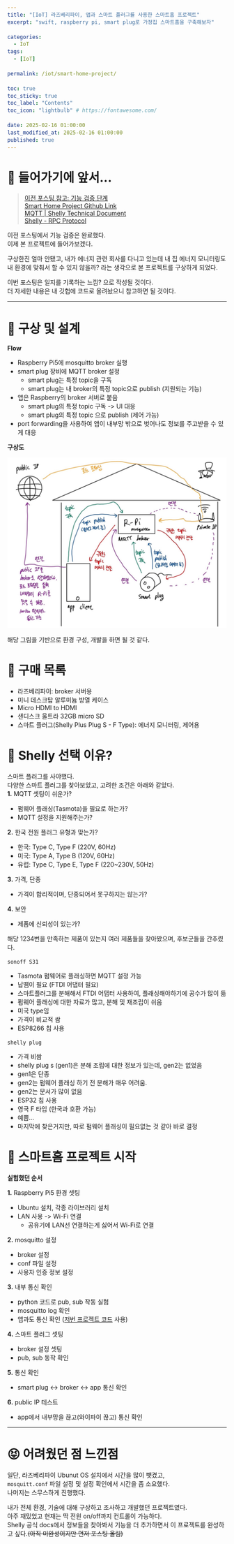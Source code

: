 ```yaml
---
title: "[IoT] 라즈베리파이, 앱과 스마트 플러그를 사용한 스마트홈 프로젝트"  
excerpt: "swift, raspberry pi, smart plug로 가정집 스마트홈을 구축해보자"

categories:
  - IoT
tags:
  - [IoT]

permalink: /iot/smart-home-project/

toc: true
toc_sticky: true
toc_label: "Contents"
toc_icon: "lightbulb" # https://fontawesome.com/
 
date: 2025-02-16 01:00:00
last_modified_at: 2025-02-16 01:00:00
published: true
---  
```


# 🤩 들어가기에 앞서...

> [이전 포스팅 참고: 기능 검증 단계](https://kdjun97.github.io/iot/swift-mqtt-test/)  
> [Smart Home Project Github Link](https://github.com/kdjun97/smart-home)  
> [MQTT | Shelly Technical Document](https://shelly-api-docs.shelly.cloud/gen2/ComponentsAndServices/Mqtt/)  
> [Shelly - RPC Protocol](https://shelly-api-docs.shelly.cloud/gen2/General/RPCProtocol)  

이전 포스팅에서 기능 검증은 완료했다.  
이제 본 프로젝트에 들어가보겠다.  

구상한진 얼마 안됐고, 내가 에너지 관련 회사를 다니고 있는데 내 집 에너지 모니터링도 내 환경에 맞춰서 할 수 있지 않을까? 라는 생각으로 본 프로젝트를 구상하게 되었다.  

이번 포스팅은 일지를 기록하는 느낌? 으로 작성될 것이다.  
더 자세한 내용은 내 깃헙에 코드로 올려놨으니 참고하면 될 것이다.  

---  

# 🤔 구상 및 설계  

**Flow**  

- Raspberry Pi5에 mosquitto broker 실행  
- smart plug 장비에 MQTT broker 설정 
    - smart plug는 특정 topic을 구독
    - smart plug는 내 broker의 특정 topic으로 publish (지원되는 기능)
- 앱은 Raspberry의 broker 서버로 붙음
    - smart plug의 특정 topic 구독 -> UI 대응
    - smart plug의 특정 topic 으로 publish (제어 가능)
- port forwarding을 사용하여 앱이 내부망 밖으로 벗어나도 정보를 주고받을 수 있게 대응

**구상도**  

![mqtt_flow](/assets/images/post_img/iot/smart-home-project/mqtt_flow.jpeg)   

해당 그림을 기반으로 환경 구성, 개발을 하면 될 것 같다.  

# 🤑 구매 목록  

- 라즈베리파이: broker 서버용  
- 미니 데스크탑 알루미늄 방열 케이스  
- Micro HDMI to HDMI   
- 샌디스크 울트라 32GB micro SD
- 스마트 플러그(Shelly Plus Plug S - F Type): 에너지 모니터링, 제어용  

# 🔌 Shelly 선택 이유?  

스마트 플러그를 사야했다.  
다양한 스마트 플러그를 찾아보았고, 고려한 조건은 아래와 같았다.  
**1.** MQTT 셋팅이 쉬운가?   
- 펌웨어 플래싱(Tasmota)을 필요로 하는가?  
- MQTT 설정을 지원해주는가?  

**2.** 한국 전원 플러그 유형과 맞는가?  
- 한국: Type C, Type F (220V, 60Hz)
- 미국: Type A, Type B (120V, 60Hz)
- 유럽: Type C, Type E, Type F (220~230V, 50Hz)  

**3.** 가격, 단종  
- 가격이 합리적이며, 단종되어서 못구하지는 않는가?  

**4.** 보안  
- 제품에 신뢰성이 있는가?

해당 1234번을 만족하는 제품이 있는지 여러 제품들을 찾아봤으며, 후보군들을 간추렸다.  

`sonoff S31`  
- Tasmota 펌웨어로 플래싱하면 MQTT 설정 가능  
- 납떔이 필요 (FTDI 어댑터 필요)  
- 스마트플러그를 분해해서 FTDI 어댑터 사용하여, 플래싱해야하기에 공수가 많이 듦
- 펌웨어 플래싱에 대한 자료가 많고, 분해 및 재조립이 쉬움
- 미국 type임
- 가격이 비교적 쌈
- ESP8266 칩 사용 

`shelly plug`  
- 가격 비쌈  
- shelly plug s (gen1)은 분해 조립에 대한 정보가 있는데, gen2는 없었음
- gen1은 단종
- gen2는 펌웨어 플래싱 하기 전 분해가 매우 어려움.
- gen2는 문서가 많이 없음
- ESP32 칩 사용
- 영국 F 타입 (한국과 호환 가능)
- 예쁨...
- 마지막에 찾은거지만, 따로 펌웨어 플래싱이 필요없는 것 같아 바로 결정

# 🏡 스마트홈 프로젝트 시작  

**실험했던 순서**  

**1.** Raspberry Pi5 환경 셋팅  
- Ubuntu 설치, 각종 라이브러리 설치  
- LAN 사용 -> Wi-Fi 연결   
    - 공유기에 LAN선 연결하는게 싫어서 Wi-Fi로 연결 

**2.** mosquitto 설정  
- broker 설정  
- conf 파일 설정  
- 사용자 인증 정보 설정 

**3.** 내부 통신 확인  
- python 코드로 pub, sub 작동 실험  
- mosquitto log 확인  
- 앱과도 통신 확인 ([저번 프로젝트 코드](https://github.com/kdjun97/swift-mqtt-test) 사용)  

**4.** 스마트 플러그 셋팅  
- broker 설정 셋팅  
- pub, sub 동작 확인  

**5.** 통신 확인  
- smart plug <-> broker <-> app 통신 확인  

**6.** public IP 테스트  
- app에서 내부망을 끊고(와이파이 끊고) 통신 확인  

---  

# 😝 어려웠던 점 느낀점  

일단, 라즈베리파이 Ubunut OS 설치에서 시간을 많이 뺏겼고,  
`mosquitt.conf` 파일 설정 및 설정 확인에서 시간을 좀 소요했다.  
나머지는 스무스하게 진행했다.  

내가 전체 환경, 기술에 대해 구상하고 조사하고 개발했던 프로젝트였다.  
아주 재밌었고 현재는 딱 전원 on/off까지 컨트롤이 가능하다.  
Shelly 공식 docs에서 정보들을 찾아봐서 기능을 더 추가하면서 이 프로젝트를 완성하고 싶다.~~(아직 미완성이지만 먼저 포스팅 올림)~~  